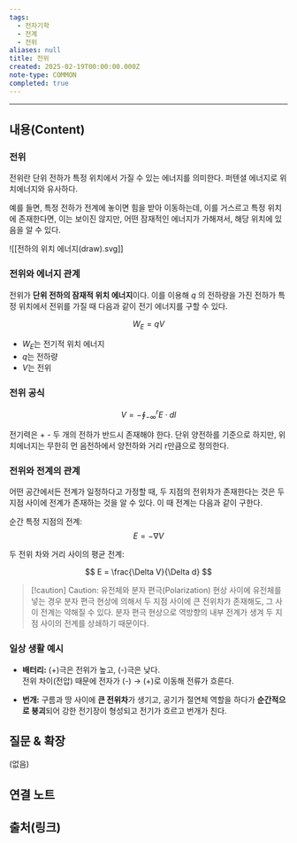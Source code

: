 ```yaml
---
tags:
  - 전자기학
  - 전계
  - 전위
aliases: null
title: 전위
created: 2025-02-19T00:00:00.000Z
note-type: COMMON
completed: true
---
```


---

## 내용(Content)

### 전위

전위란 단위 전하가 특정 위치에서 가질 수 있는 에너지를 의미한다. 퍼텐셜 에너지로 위치에너지와 유사하다.

예를 들면, 특정 전하가 전계에 놓이면 힘을 받아 이동하는데, 이를 거스르고 특정 위치에 존재한다면, 이는 보이진 않지만, 어떤 잠재적인 에너지가 가해져서, 해당 위치에 있음을 알 수 있다.

![[전하의 위치 에너지(draw).svg]]
### 전위와 에너지 관계

전위가 **단위 전하의 잠재적 위치 에너지**이다. 이를 이용해 $q$ 의 전하량을 가진 전하가 특정 위치에서 전위를 가질 때 다음과 같이 전기 에너지를 구할 수 있다.

$$
W_{E} = qV
$$

- $W_{E}$는 전기적 위치 에너지
- $q$는 전하량
- $V$는 전위

### 전위 공식

$$
V = -\oint_{-\infty} ^{r} E \cdot dl
$$

전기력은 + - 두 개의 전하가 반드시 존재해야 한다. 단위 양전하를 기준으로 하지만, 위치에너지는 무한히 먼 음전하에서 양전하와 거리 r만큼으로 정의한다.

### 전위와 전계의 관계

어떤 공간에서든 전계가 일정하다고 가정할 때, 두 지점의 전위차가 존재한다는 것은 두 지점 사이에 전계가 존재하는 것을 알 수 있다. 이 때 전계는 다음과 같이 구한다.

순간 특정 지점의 전계:
$$
E = -\nabla V
$$

두 전위 차와 거리 사이의 평균 전계:

$$
E = \frac{\Delta V}{\Delta d}
$$

>[!caution] Caution: 유전체와 분자 편극(Polarization) 현상
>사이에 유전체를 넣는 경우 분자 편극 현상에 의해서 두 지점 사이에 큰 전위차가 존재해도, 그 사이 전계는 약해질 수 있다. 분자 편극 현상으로 역방향의 내부 전계가 생겨 두 지점 사이의 전계를 상쇄하기 때문이다.



### 일상 생활 예시

- **배터리:** (+)극은 전위가 높고, (-)극은 낮다.  
    전위 차이(전압) 때문에 전자가 (-) → (+)로 이동해 전류가 흐른다.
    
- **번개:** 구름과 땅 사이에 **큰 전위차**가 생기고, 공기가 절연체 역할을 하다가 **순간적으로 붕괴**되어 강한 전기장이 형성되고 전기가 흐르고 번개가 친다.


## 질문 & 확장

(없음)

## 연결 노트

## 출처(링크)





